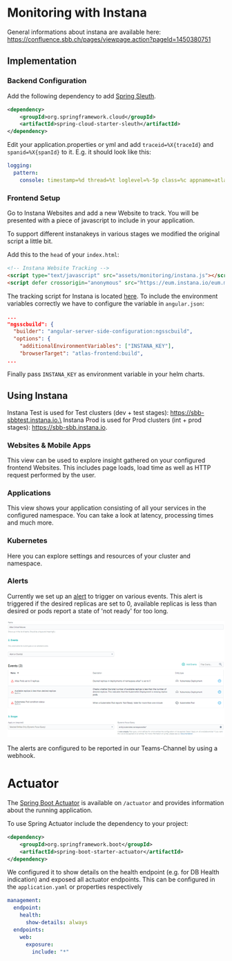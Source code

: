 # Monitoring with Instana

General informations about instana are available here:\
https://confluence.sbb.ch/pages/viewpage.action?pageId=1450380751

## Implementation

### Backend Configuration

Add the following dependency to add [Spring Sleuth](https://spring.io/projects/spring-cloud-sleuth).
```xml
<dependency>
    <groupId>org.springframework.cloud</groupId>
    <artifactId>spring-cloud-starter-sleuth</artifactId>
</dependency>
```

Edit your application.properties or yml and add `traceid=%X{traceId}` and `spanid=%X{spanId}` to it. E.g. it should look like this:
```yaml
logging:
  pattern:
    console: timestamp=%d thread=%t loglevel=%-5p class=%c appname=atlas traceid=%X{traceId} spanid=%X{spanId} message="%m"%n
```

### Frontend Setup

Go to Instana Websites and add a new Website to track. You will be presented with a piece of javascript to include in your application.

To support different instanakeys in various stages we modified the original script a little bit.

Add this to the `head` of your `index.html`:
```html
<!-- Instana Website Tracking -->
<script type="text/javascript" src="assets/monitoring/instana.js"></script>
<script defer crossorigin="anonymous" src="https://eum.instana.io/eum.min.js"></script>
```

The tracking script for Instana is located [here](../frontend/src/assets/monitoring/instana.js).
To include the environment variables correctly we have to configure the variable in `angular.json`:

```json
...
"ngsscbuild": {
  "builder": "angular-server-side-configuration:ngsscbuild",
  "options": {
    "additionalEnvironmentVariables": ["INSTANA_KEY"],
    "browserTarget": "atlas-frontend:build",
...
```

Finally pass `INSTANA_KEY` as environment variable in your helm charts.

## Using Instana

Instana Test is used for Test clusters (dev + test stages): https://sbb-sbbtest.instana.io.\
Instana Prod is used for Prod clusters (int + prod stages): https://sbb-sbb.instana.io.

### Websites & Mobile Apps

This view can be used to explore insight gathered on your configured frontend Websites. This includes page loads, load time as well as HTTP request performed by the user.

### Applications

This view shows your application consisting of all your services in the configured namespace. You can take a look at latency, processing times and much more.

### Kubernetes

Here you can explore settings and resources of your cluster and namespace.

### Alerts

Currently we set up an [alert](https://sbb-sbb.instana.io/#/config/team/alerting/alerts/yYqJcjocvPYUbHOO) to trigger on various events.
This alert is triggered if the desired replicas are set to 0, available replicas is less than desired or pods report a state of 'not ready' for too long.

![ATLAS Monorepo](instana_alert.png)

The alerts are configured to be reported in our Teams-Channel by using a webhook.

# Actuator

The [Spring Boot Actuator](https://docs.spring.io/spring-boot/docs/current/reference/html/actuator.html) is available on `/actuator` and provides information about the running application.

To use Spring Actuator include the dependency to your project:
```xml
<dependency>
    <groupId>org.springframework.boot</groupId>
    <artifactId>spring-boot-starter-actuator</artifactId>
</dependency>
```

We configured it to show details on the health endpoint (e.g. for DB Health indication) and exposed all actuator endpoints.
This can be configured in the `application.yaml` or properties respectively
```yaml
management:
  endpoint:
    health:
      show-details: always
  endpoints:
    web:
      exposure:
        include: "*"
```